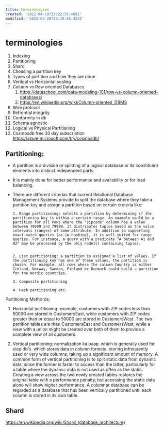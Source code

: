 ```yaml
---
title: terminologies
created: '2022-04-19T23:22:55.469Z'
modified: '2022-04-20T23:19:40.424Z'
---
```


# terminologies

1. Indexing
2. Partitioning
3. Shard
3. Chossing a partition key 
4. Types of partition and how they are done 
5. Vertical vs Horizontal scaling 
6. Column vs Row oriented Databases
    1. https://dataschool.com/data-modeling-101/row-vs-column-oriented-databases/
    2. https://en.wikipedia.org/wiki/Column-oriented_DBMS
7. Wire protocol
8. Refrential integrity
9. Conformity in db
10. Schema agnostic
11. Logical vs Physical Partitioning
12. Cosmosdb free 30 day subscription
      https://azure.microsoft.com/try/cosmosdb/



## Partitioning: 
- A partition is a division or splitting of a logical database or its constituent elements into distinct independent parts. 
- It is mainly done for better performance and availability or for load balancing.
- There are different criterias that current Relational Database Management Systems provide to split the database where they take a partition key and assign a partition based on certain creteria like: 
        
      1. Range partitioning: selects a partition by determining if the partitioning key is within a certain range. An example could be a partition for all rows where the "zipcode" column has a value between 70000 and 79999. It distributes tuples based on the value intervals (ranges) of some attribute. In addition to supporting exact-match queries (as in hashing), it is well-suited for range queries. For instance, a query with a predicate “A between A1 and A2” may be processed by the only node(s) containing tuples.


      2. List partitioning: a partition is assigned a list of values. If the partitioning key has one of these values, the partition is chosen. For example, all rows where the column Country is either Iceland, Norway, Sweden, Finland or Denmark could build a partition for the Nordic countries.

      3. Composite partitioning

      4. Hash partitioning etc.


Partitioning Methords: 

1. Horizontal partitioning: example, customers with ZIP codes less than 50000 are stored in CustomersEast, while customers with ZIP codes greater than or equal to 50000 are stored in CustomersWest. The two partition tables are then CustomersEast and CustomersWest, while a view with a union might be created over both of them to provide a complete view of all customers.

2. Vertical partitioning: normalization ka baap. which is generally used for olap db's. which stores data in column formate.
storing infrequently used or very wide columns, taking up a significant amount of memory. A common form of vertical partitioning is to split static data from dynamic data, since the former is faster to access than the latter, particularly for a table where the dynamic data is not used as often as the static. Creating a view across the two newly created tables restores the original table with a performance penalty, but accessing the static data alone will show higher performance. A columnar database can be regarded as a database that has been vertically partitioned until each column is stored in its own table.


## Shard
https://en.wikipedia.org/wiki/Shard_(database_architecture)



